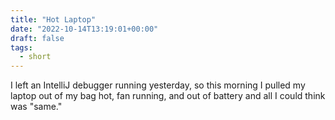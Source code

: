 ```yaml
---
title: "Hot Laptop"
date: "2022-10-14T13:19:01+00:00"
draft: false
tags:
  - short
---
```


I left an IntelliJ debugger running yesterday, so this morning I pulled my laptop out of my bag hot, fan running, and out of battery and all I could think was "same."


